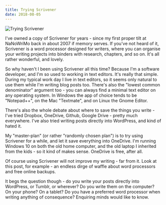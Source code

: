 ```yaml
---
title: Trying Scrivener
date: 2018-08-05
---
```


![Trying Scrivener](https://source.unsplash.com/npxXWgQ33ZQ/1600x900)

I've owned a copy of Scrivener for years - since my first proper tilt at NaNoWriMo back in about 2007 if memory serves. If you've not heard of it, Scrivener is a word processor designed for writers, where you can organise your writing projects into binders with research, chapters, and so on. It's all rather wonderful, and lovely.

So why haven't I been using Scrivener all this time? Because I'm a software developer, and I'm so used to working in text editors. It's really that simple. During my typical work day I live in text editors, so it seems only natural to use them while I'm writing blog posts too. There's also the "lowest common denominator" argument too - you can always find a minimal text editor on any operating system. In Windows the app of choice tends to be "Notepad++", on the Mac "Textmate", and on Linux the Gnome Editor.

There's also the whole debate about where to save the things you write - I've tried Dropbox, OneDrive, Github, Google Drive - pretty much everywhere. I've also tried writing posts directly into WordPress, and kind of hated it.

My "master-plan" (or rather "randomly chosen plan") is to try using Scrivener for a while, and let it save everything into OneDrive. I'm running Windows 10 on both the old home computer, and the old laptop I inherited from the kids - so it kind of makes sense. OneDrive is free, after all.

Of course using Scrivener will not improve my writing - far from it. Look at this post, for example - an endless dirge of waffle about word processors and free online backups.

It begs the question though - do you write your posts directly into WordPress, or Tumblr, or wherever? Do you write them on the computer? On your phone? On a tablet? Do you have a preferred word processor when writing anything of consequence? Enquiring minds would like to know.